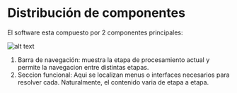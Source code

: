 # Distribución de componentes

El software esta compuesto por 2 componentes principales:

![alt text](./images/ComponentDistribution/functionalDistribución.png)

1. Barra de navegación: muestra la etapa de procesamiento actual y permite la navegacion entre distintas etapas.
2. Seccion funcional: Aqui se localizan menus o interfaces necesarios para resolver cada. Naturalmente, el contenido varia de etapa a etapa.
